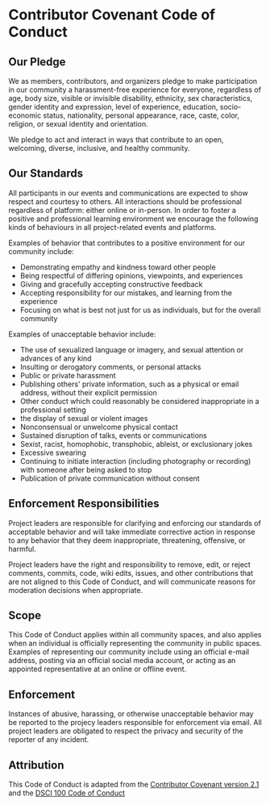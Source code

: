 # Contributor Covenant Code of Conduct

## Our Pledge

We as members, contributors, and organizers pledge to make participation in our community a harassment-free experience for everyone, regardless of age, body size, visible or invisible disability, ethnicity, sex characteristics, gender identity and expression, level of experience, education, socio-economic status, nationality, personal appearance, race, caste, color, religion, or sexual identity and orientation.

We pledge to act and interact in ways that contribute to an open, welcoming, diverse, inclusive, and healthy community.

## Our Standards

All participants in our events and communications are expected to show respect and courtesy to others. All interactions should be professional regardless of platform: either online or in-person. In order to foster a positive and professional learning environment we encourage the following kinds of behaviours in all project-related events and platforms.

Examples of behavior that contributes to a positive environment for our community include:

* Demonstrating empathy and kindness toward other people
* Being respectful of differing opinions, viewpoints, and experiences
* Giving and gracefully accepting constructive feedback
* Accepting responsibility for our mistakes, and learning from the experience
* Focusing on what is best not just for us as individuals, but for the overall community

Examples of unacceptable behavior include:

* The use of sexualized language or imagery, and sexual attention or advances of any kind
* Insulting or derogatory comments, or personal attacks
* Public or private harassment
* Publishing others' private information, such as a physical or email address, without their explicit permission
* Other conduct which could reasonably be considered inappropriate in a professional setting
* the display of sexual or violent images
* Nonconsensual or unwelcome physical contact
* Sustained disruption of talks, events or communications
* Sexist, racist, homophobic, transphobic, ableist, or exclusionary jokes
* Excessive swearing
* Continuing to initiate interaction (including photography or recording) with someone after being asked to stop 
* Publication of private communication without consent

## Enforcement Responsibilities

Project leaders are responsible for clarifying and enforcing our standards of acceptable behavior and will take immediate corrective action in response to any behavior that they deem inappropriate, threatening, offensive, or harmful.

Project leaders have the right and responsibility to remove, edit, or reject comments, commits, code, wiki edits, issues, and other contributions that are not aligned to this Code of Conduct, and will communicate reasons for moderation decisions when appropriate.

## Scope

This Code of Conduct applies within all community spaces, and also applies when an individual is officially representing the community in public spaces. Examples of representing our community include using an official e-mail address, posting via an official social media account, or acting as an appointed representative at an online or offline event.

## Enforcement

Instances of abusive, harassing, or otherwise unacceptable behavior may be reported to the projecy leaders responsible for enforcement via email. All project leaders are obligated to respect the privacy and security of the reporter of any incident.


## Attribution

This Code of Conduct is adapted from the [Contributor Covenant version 2.1](https://www.contributor-covenant.org/version/2/1/code_of_conduct.html) and the [DSCI 100 Code of Conduct](https://github.com/UBC-DSCI/dsci-100-student/blob/master/CODE_OF_CONDUCT.md)